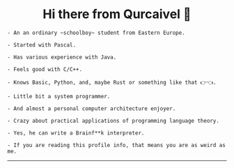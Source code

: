 <h1 align="center">Hi there from Qurcaivel 👋</h1>

```
- An an ordinary ~schoolboy~ student from Eastern Europe.

- Started with Pascal.

- Has various experience with Java.

- Feels good with C/C++.

- Knows Basic, Python, and, maybe Rust or something like that 👉👈.

- Little bit a system programmer.

- And almost a personal computer architecture enjoyer.

- Crazy about practical applications of programming language theory.

- Yes, he can write a Brainf**k interpreter.

- If you are reading this profile info, that means you are as weird as me.
```
---
<!-- 
![](https://github-profile-summary-cards.vercel.app/api/cards/profile-details?username=Qurcaivel&theme=nord_dark)

![](https://github-profile-summary-cards.vercel.app/api/cards/stats?username=Qurcaivel&theme=nord_dark)
![](https://github-profile-summary-cards.vercel.app/api/cards/repos-per-language?username=Qurcaivel&theme=nord_dark)
 -->
